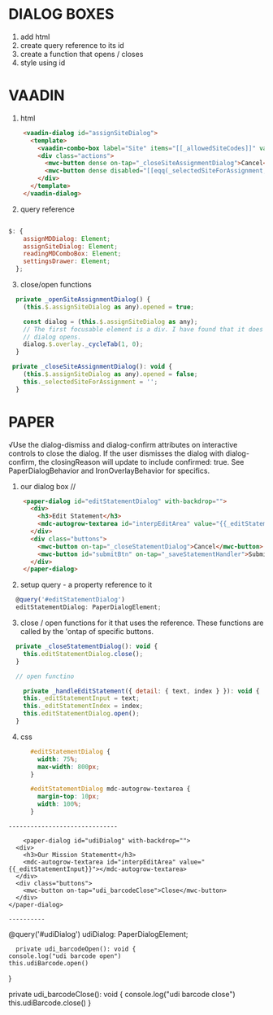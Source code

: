 # DIALOG BOXES
1. add html
2. create query reference to its id
3. create a function that opens / closes
4. style using id

# VAADIN

1. html
```html
    <vaadin-dialog id="assignSiteDialog">
      <template>
        <vaadin-combo-box label="Site" items="[[_allowedSiteCodes]]" value="{{_selectedSiteForAssignment}}"></vaadin-combo-box>
        <div class="actions">
          <mwc-button dense on-tap="_closeSiteAssignmentDialog">Cancel</mwc-button>
          <mwc-button dense disabled="[[eqq(_selectedSiteForAssignment, '')]]" raised on-tap="_confirmSiteAssignment">Assign</mwc-button>
        </div>
      </template>
    </vaadin-dialog>
```
2. query reference

```javascript

$: {
    assignMDDialog: Element;
    assignSiteDialog: Element;
    readingMDComboBox: Element;
    settingsDrawer: Element;
  };
```

3. close/open functions

```javascript
  private _openSiteAssignmentDialog() {
    (this.$.assignSiteDialog as any).opened = true;

    const dialog = (this.$.assignSiteDialog as any);
    // The first focusable element is a div. I have found that it does not receive focus when the
    // dialog opens.
    dialog.$.overlay._cycleTab(1, 0);
  }

 private _closeSiteAssignmentDialog(): void {
    (this.$.assignSiteDialog as any).opened = false;
    this._selectedSiteForAssignment = '';
  }
```

# PAPER

√Use the dialog-dismiss and dialog-confirm attributes on interactive controls to close the dialog. If the user dismisses the dialog with dialog-confirm, the closingReason will update to include confirmed: true.
See PaperDialogBehavior and IronOverlayBehavior for specifics.

  1. our dialog box
  // 
```html
    <paper-dialog id="editStatementDialog" with-backdrop="">
      <div>
        <h3>Edit Statement</h3>
        <mdc-autogrow-textarea id="interpEditArea" value="{{_editStatementInput}}"></mdc-autogrow-textarea>
      </div>
      <div class="buttons">
        <mwc-button on-tap="_closeStatementDialog">Cancel</mwc-button>
        <mwc-button id="submitBtn" on-tap="_saveStatementHandler">Submit</mwc-button>
      </div>
    </paper-dialog>
```

2. setup query - a property reference to it
```javascript
  @query('#editStatementDialog')
  editStatementDialog: PaperDialogElement;
```

3. close / open functions for it that uses the reference.  These functions are called by the 'ontap of specific buttons.

```javascript
  private _closeStatementDialog(): void {
    this.editStatementDialog.close();
  }

  // open functino

    private _handleEditStatement({ detail: { text, index } }): void {
    this._editStatementInput = text;
    this._editStatementIndex = index;
    this.editStatementDialog.open();
  }
```

4. css 

```css
      #editStatementDialog {
        width: 75%;
        max-width: 800px;
      }

      #editStatementDialog mdc-autogrow-textarea {
        margin-top: 10px;
        width: 100%;
      }
```
    ------------------------------

        <paper-dialog id="udiDialog" with-backdrop="">
      <div>
        <h3>Our Mission Statementt</h3>
        <mdc-autogrow-textarea id="interpEditArea" value="{{_editStatementInput}}"></mdc-autogrow-textarea>
      </div>
      <div class="buttons">
        <mwc-button on-tap="udi_barcodeClose">Close</mwc-button>
      </div>
    </paper-dialog>

    ----------


  @query('#udiDialog')
  udiDialog: PaperDialogElement;

      private udi_barcodeOpen(): void {
    console.log("udi barcode open")
    this.udiBarcode.open()
  }

  private udi_barcodeClose(): void {
    console.log("udi barcode close")
    this.udiBarcode.close()
  }